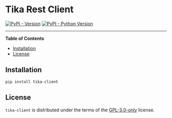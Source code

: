 # Tika Rest Client

[![PyPI - Version](https://img.shields.io/pypi/v/tika-client.svg)](https://pypi.org/project/tika-client)
[![PyPI - Python Version](https://img.shields.io/pypi/pyversions/tika-client.svg)](https://pypi.org/project/tika-client)

---

**Table of Contents**

- [Installation](#installation)
- [License](#license)

## Installation

```console
pip install tika-client
```

## License

`tika-client` is distributed under the terms of the [GPL-3.0-only](https://spdx.org/licenses/GPL-3.0-only.html) license.
